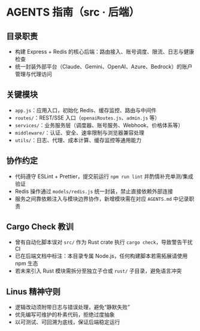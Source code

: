 # AGENTS 指南（src · 后端）

## 目录职责
- 构建 Express + Redis 的核心后端：路由接入、账号调度、限流、日志与健康检查
- 统一封装外部平台（Claude、Gemini、OpenAI、Azure、Bedrock）的账户管理与代理访问

## 关键模块
- `app.js`：应用入口，初始化 Redis、缓存监控、路由与中间件
- `routes/`：REST/SSE 入口（`openaiRoutes.js`、`admin.js` 等）
- `services/`：业务服务层（调度器、账号服务、Webhook、价格体系等）
- `middleware/`：认证、安全、速率限制与浏览器兼容处理
- `utils/`：日志、代理、成本计算、缓存监控等通用能力

## 协作约定
- 代码遵守 ESLint + Prettier，提交前运行 `npm run lint` 并酌情补充单测/集成验证
- Redis 操作通过 `models/redis.js` 统一封装，禁止直接依赖外部连接
- 服务之间靠依赖注入与模块边界协作，新增模块需在对应 `AGENTS.md` 中记录职责

## Cargo Check 教训
- 曾有自动化脚本误对 `src/` 作为 Rust crate 执行 `cargo check`，导致警告干扰 CI
- 已在后端文档中标注：本目录专属 Node.js，任何构建脚本若需拓展请使用 npm 生态
- 若未来引入 Rust 模块需拆分至独立子仓或 `rust/` 子目录，避免语言冲突

## Linus 精神守则
- 逻辑改动须附带日志与错误处理，避免“静默失败”
- 优先编写可维护的朴素代码，拒绝过度抽象
- 以可测试、可回溯为底线，保证后端稳定运行